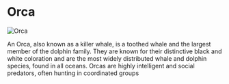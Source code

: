 # Orca

![Orca](https://www.loroparque.com/app/uploads/2018/04/DSC_0273-768x511.jpg)


An Orca, also known as a killer whale, is a toothed whale and the largest member of the dolphin family. They are known for their distinctive black and white coloration and are the most widely distributed whale and dolphin species, found in all oceans. Orcas are highly intelligent and social predators, often hunting in coordinated groups
